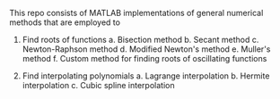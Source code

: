 This repo consists of MATLAB implementations of general numerical methods that are employed to 
1. Find roots of functions
   a. Bisection method
   b. Secant method
   c. Newton-Raphson method
   d. Modified Newton's method
   e. Muller's method
   f. Custom method for finding roots of oscillating functions
     
2. Find interpolating polynomials
   a. Lagrange interpolation
   b. Hermite interpolation
   c. Cubic spline interpolation


